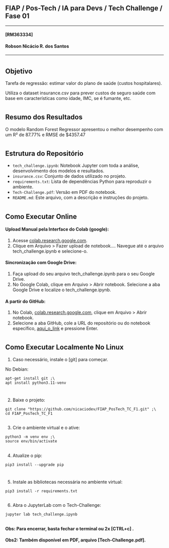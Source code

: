 ## FIAP / Pos-Tech / IA para Devs / Tech Challenge / Fase 01
___
#### [RM363334]
#### Robson Nicácio R. dos Santos
___
#


## Objetivo
Tarefa de regressão: estimar valor do plano de saúde (custos hospitalares).

Utiliza o dataset insurance.csv para prever custos de seguro saúde com base em características como idade, IMC, se é fumante, etc.

#

## Resumo dos Resultados
O modelo Random Forest Regressor apresentou o melhor desempenho com um R² de 87.77% e RMSE de $4357.47

#

## Estrutura do Repositório

* `tech_challenge.ipynb`: Notebook Jupyter com toda a análise, desenvolvimento dos modelos e resultados.
* `insurance.csv`: Conjunto de dados utilizado no projeto.
* `requirements.txt`: Lista de dependências Python para reproduzir o ambiente.
* `Tech-Challenge.pdf`: Versão em PDF do notebook.
* `README.md`: Este arquivo, com a descrição e instruções do projeto.

#

## Como Executar Online
#### Upload Manual pela Interface do Colab (google):

1. Acesse [colab.research.google.com](colab.research.google.com).
2. Clique em Arquivo > Fazer upload de notebook....
Navegue até o arquivo tech_challenge.ipynb e selecione-o.

#### Sincronização com Google Drive:

1. Faça upload do seu arquivo tech_challenge.ipynb para o seu Google Drive.
2. No Google Colab, clique em Arquivo > Abrir notebook.
Selecione a aba Google Drive e localize o tech_challenge.ipynb.

#### A partir do GitHub:

1. No Colab, [colab.research.google.com](colab.research.google.com), clique em Arquivo > Abrir notebook.
2. Selecione a aba GitHub, cole a URL do repositório ou do notebook específico, [aqui_o_link](https://github.com/nicaciodev/FIAP_PosTech_TC_F1/blob/main/tech_challenge.ipynb) e pressione Enter.


#
## Como Executar Localmente No Linux
1. Caso necessário, instale o [git] para começar.

No Debian:
```
apt-get install git ;\
apt install python3.11-venv
```

#
2. Baixe o projeto:
```
git clone "https://github.com/nicaciodev/FIAP_PosTech_TC_F1.git" ;\
cd FIAP_PosTech_TC_F1
```
##
3. Crie o ambiente virtual e o ative:
```
python3 -m venv env ;\
source env/bin/activate
```
##
4. Atualize o pip:
```
pip3 install --upgrade pip
```
#
5. Instale as bibliotecas necessária no ambiente virtual:
```
pip3 install -r requirements.txt
```
##
6. Abra o JupyterLab com o Tech-Challenge:
```
jupyter lab tech_challenge.ipynb
```
##
#### Obs: Para encerrar, basta fechar o terminal ou 2x [CTRL+c] .
#### Obs2: Também disponível em PDF, arquivo [Tech-Challenge.pdf].
